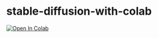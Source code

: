 # stable-diffusion-with-colab

[![Open In Colab](https://colab.research.google.com/assets/colab-badge.svg)](https://colab.research.google.com/github/cndoit18/stable-diffusion-with-colab/blob/master/stable-diffusion.ipynb)
